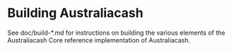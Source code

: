 Building Australiacash
================

See doc/build-*.md for instructions on building the various
elements of the Australiacash Core reference implementation of Australiacash.
